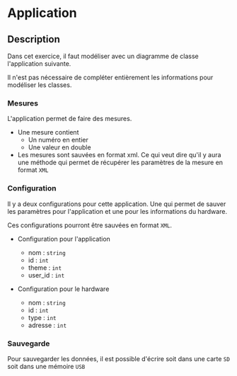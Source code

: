 # Application 

## Description

Dans cet exercice, il faut modéliser avec un diagramme
de classe l'application suivante.

Il n'est pas nécessaire de compléter entièrement les informations pour modéliser les classes. 

### Mesures

L'application permet de faire des mesures.

- Une mesure contient
  - Un numéro en entier
  - Une valeur en double 
- Les mesures sont sauvées en format xml. Ce qui veut dire qu'il y aura une méthode qui permet de récupérer les paramètres
de la mesure en format `XML`

### Configuration
Il y a deux configurations pour cette application. Une qui
permet de sauver les paramètres pour l'application et une 
pour les informations du hardware.

Ces configurations pourront être sauvées en format `XML`.

- Configuration pour l'application
  - nom : `string`
  - id : `int`
  - theme : `int`
  - user_id : `int`

- Configuration pour le hardware
  - nom : `string`
  - id : `int`
  - type : `int`
  - adresse : `int`

### Sauvegarde
Pour sauvegarder les données, il est possible d'écrire soit
dans une carte `SD` soit dans une mémoire `USB`
